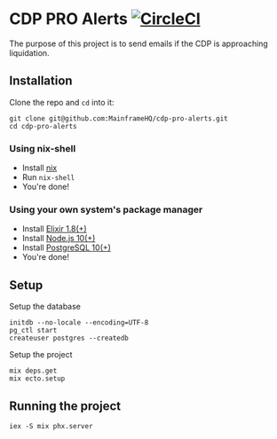 # CDP PRO Alerts [![CircleCI](https://img.shields.io/circleci/project/github/MainframeHQ/cdp-pro-alerts.svg)](https://circleci.com/gh/MainframeHQ/cdp-pro-alerts) 

The purpose of this project is to send emails if the CDP is approaching liquidation.

## Installation

Clone the repo and `cd` into it:

```
git clone git@github.com:MainframeHQ/cdp-pro-alerts.git
cd cdp-pro-alerts
```


### Using nix-shell

* Install [nix](https://nixos.org/nix/manual/#chap-installation)
* Run `nix-shell`
* You're done!

### Using your own system's package manager

* Install [Elixir 1.8(+)](https://elixir-lang.org/install.html)
* Install [Node.js 10(+)](https://nodejs.org/en/download/)
* Install [PostgreSQL 10(+)](https://www.postgresql.org/download/)
* You're done!

## Setup

Setup the database

```
initdb --no-locale --encoding=UTF-8
pg_ctl start
createuser postgres --createdb
```

Setup the project

```
mix deps.get
mix ecto.setup
```

## Running the project

```
iex -S mix phx.server
```


